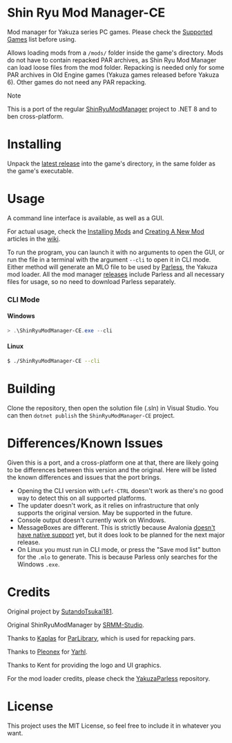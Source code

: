 # Shin Ryu Mod Manager-CE
Mod manager for Yakuza series PC games. Please check the [Supported Games](../../wiki/Supported-Games) list before using.

Allows loading mods from a `/mods/` folder inside the game's directory.
Mods do not have to contain repacked PAR archives, as Shin Ryu Mod Manager can load loose files from the mod folder.
Repacking is needed only for some PAR archives in Old Engine games (Yakuza games released before Yakuza 6). Other games do not need any PAR repacking.

> [!NOTE]
>
> This is a port of the regular [ShinRyuModManager](https://github.com/SRMM-Studio/ShinRyuModManager) project to .NET 8 and to ben cross-platform.

# Installing
Unpack the [latest release](../../releases/latest) into the game's directory, in the same folder as the game's executable.

# Usage
A command line interface is available, as well as a GUI.

For actual usage, check the [Installing Mods](../../wiki/Installing-Mods) and [Creating A New Mod](../../wiki/Creating-A-New-Mod) articles in the [wiki](../../wiki).

To run the program, you can launch it with no arguments to open the GUI, or run the file in a terminal with the argument `--cli` to open it in CLI mode. Either method will generate an MLO file to be used by [Parless](https://github.com/SRMM-Studio/YakuzaParless), the Yakuza mod loader.
All the mod manager [releases](../../releases) include Parless and all necessary files for usage, so no need to download Parless separately.

### CLI Mode

#### Windows
```powershell
> .\ShinRyuModManager-CE.exe --cli
```

#### Linux
```sh
$ ./ShinRyuModManager-CE --cli
```

# Building
Clone the repository, then open the solution file (.sln) in Visual Studio. You can then `dotnet publish` the `ShinRyuModManager-CE` project.

# Differences/Known Issues
Given this is a port, and a cross-platform one at that, there are likely going to be differences between this version and the original.
Here will be listed the known differences and issues that the port brings.

- Opening the CLI version with `Left-CTRL` doesn't work as there's no good way to detect this on all supported platforms.
- The updater doesn't work, as it relies on infrastructure that only supports the original version. May be supported in the future.
- Console output doesn't currently work on Windows.
- MessageBoxes are different. This is strictly because Avalonia [doesn't have native support](https://docs.avaloniaui.net/docs/basics/user-interface/messagebox) yet, but it does look to be planned for the next major release.
- On Linux you must run in CLI mode, or press the "Save mod list" button for the `.mlo` to generate. This is because Parless only searches for the Windows `.exe`.

# Credits
Original project by [SutandoTsukai181](https://github.com/SutandoTsukai181).

Original ShinRyuModManager by [SRMM-Studio](https://github.com/SRMM-Studio).

Thanks to [Kaplas](https://github.com/Kaplas80) for [ParLibrary](https://github.com/Kaplas80/ParManager), which is used for repacking pars.

Thanks to [Pleonex](https://github.com/pleonex) for [Yarhl](https://github.com/SceneGate/Yarhl).

Thanks to Kent for providing the logo and UI graphics.

For the mod loader credits, please check the [YakuzaParless](https://github.com/SRMM-Studio/YakuzaParless) repository.

# License
This project uses the MIT License, so feel free to include it in whatever you want.
